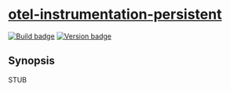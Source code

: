 # [otel-instrumentation-persistent][]

[![Build badge][]][build]
[![Version badge][]][version]

## Synopsis

STUB

[otel-instrumentation-persistent]: https://github.com/jship/otel-instrumentation-persistent
[Build badge]: https://github.com/jship/opentelemetry-haskell/workflows/CI/badge.svg
[build]: https://github.com/jship/opentelemetry-haskell/actions
[Version badge]: https://img.shields.io/hackage/v/otel-instrumentation-persistent?color=brightgreen&label=version&logo=haskell
[version]: https://hackage.haskell.org/package/otel-instrumentation-persistent
[Haddocks]: https://hackage.haskell.org/package/otel-instrumentation-persistent
